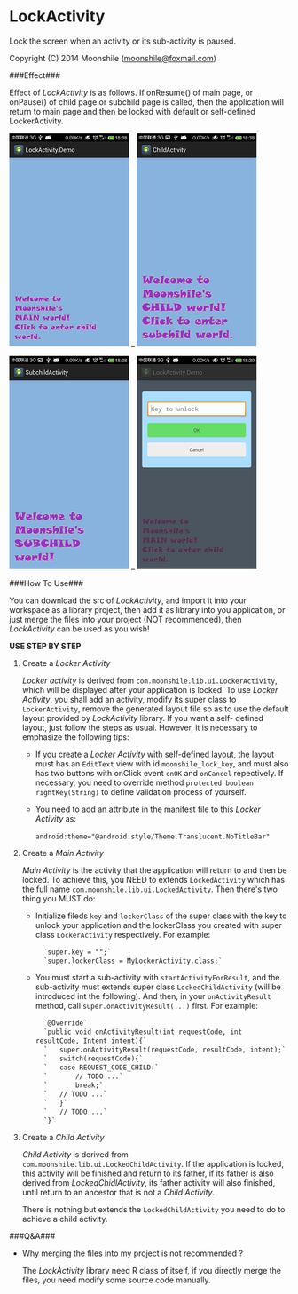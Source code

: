 LockActivity
============

Lock the screen when an activity or its sub-activity is paused.

Copyright (C) 2014  Moonshile (moonshile@foxmail.com)

###Effect###

Effect of *LockActivity* is as follows. If onResume() of main page, or onPause() of 
child page or subchild page is called, then the application will return to main page 
and then be locked with default or self-defined LockerActivity.

![Main Page](https://raw.githubusercontent.com/Moonshile/LockActivity/master/shortcuts/1.png) _ ![Main Page](https://raw.githubusercontent.com/Moonshile/LockActivity/master/shortcuts/2.png)

![Main Page](https://raw.githubusercontent.com/Moonshile/LockActivity/master/shortcuts/3.png) _ ![Main Page](https://raw.githubusercontent.com/Moonshile/LockActivity/master/shortcuts/4.png)

###How To Use###

You can download the src of *LockActivity*, and import it into your workspace as a 
library project, then add it as library into you application, or just merge the files 
into your project (NOT recommended), then *LockActivity* can be used as you wish!

**USE STEP BY STEP**

1.	Create a *Locker Activity*

	*Locker activity* is derived from `com.moonshile.lib.ui.LockerActivity`, which will be
	displayed after your application is locked. To use *Locker Activity*, you shall add an 
	activity, modify its super class to `LockerActivity`, remove the generated layout file 
	so as to use the default layout provided by *LockActivity* library. If you want a self-
	defined layout, just follow the steps as usual. However, it is necessary to emphasize 
	the following tips:

	* If you create a *Locker Activity* with self-defined layout, the layout must has an
	  `EditText` view with id `moonshile_lock_key`, and must also has two buttons with 
	  onClick event `onOK` and `onCancel` repectively. If necessary, you need to override
	  method `protected boolean rightKey(String)` to define validation process of yourself.
	  
	* You need to add an attribute in the manifest file to this *Locker Activity* as:

		`android:theme="@android:style/Theme.Translucent.NoTitleBar"`

2.	Create a *Main Activity*

	*Main Activity* is the activity that the application will return to and then be locked. 
	To achieve this, you NEED to extends `LockedActivity` which has the full name 
	`com.moonshile.lib.ui.LockedActivity`. Then there's two thing you MUST do:

	* Initialize fileds `key` and `lockerClass` of the super class with the key to unlock your 
	  application and the lockerClass you created with super class `LockerActivity` respectively. 
	  For example:

			`super.key = "";`
			`super.lockerClass = MyLockerActivity.class;`

	* You must start a sub-activity with `startActivityForResult`, and the sub-activity 
	  must extends super class `LockedChildActivity` (will be introduced int the following).
	  And then, in your `onActivityResult` method, call `super.onActivityResult(...)` first.
	  For example:

			`@Override`
			`public void onActivityResult(int requestCode, int resultCode, Intent intent){`
			`	super.onActivityResult(requestCode, resultCode, intent);`
			`	switch(requestCode){`
			`	case REQUEST_CODE_CHILD:`
			`		// TODO ...`
			`		break;`
			`	// TODO ...`
			`	}`
			`	// TODO ...`
			`}`

3.	Create a *Child Activity*

	*Child Activity* is derived from `com.moonshile.lib.ui.LockedChildActivity`. If the application
	is locked, this activity will be finished and return to its father, if its father is also 
	derived from *LockedChidlActivity*, its father activity will also finished, until return to an
	ancestor that is not a *Child Activity*.

	There is nothing but extends the `LockedChildActivity` you need to do to achieve a child 
	activity.

###Q&A###

*	Why merging the files into my project is not recommended ?

	The *LockActivity* library need R class of itself, if you directly merge the files, you need 
	modify some source code manually.


